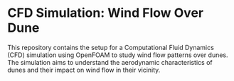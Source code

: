 
# CFD Simulation: Wind Flow Over Dune

This repository contains the setup for a Computational Fluid Dynamics (CFD) simulation using OpenFOAM to study wind flow patterns over dunes. 
The simulation aims to understand the aerodynamic characteristics of dunes and their impact on wind flow in their vicinity.



 